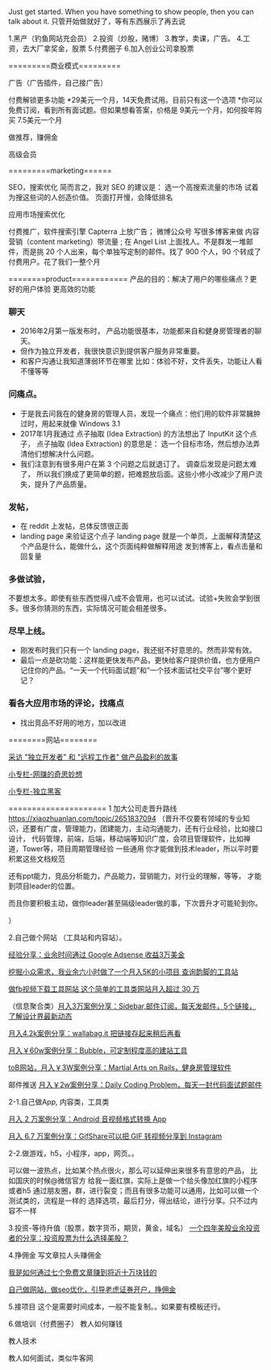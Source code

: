 Just get started. When you have something to show people, then you can talk about it.
只管开始做就好了，等有东西展示了再去说

1.黑产（钓鱼网站充会员）
2.投资（炒股，赌博）
3.教学，卖课，广告。
4.工资，去大厂拿奖金，股票
5.付费圈子
6.加入创业公司拿股票

=========商业模式=========

广告（广告插件，自己接广告）

付费解锁更多功能 
*29美元一个月，14天免费试用。目前只有这一个选项
*你可以免费订阅，看到所有面试题。但如果想看答案，价格是 9美元一个月，如何按年购买 7.5美元一个月

做推荐，赚佣金

高级会员

=========marketing======

SEO，搜索优化 简而言之，我对 SEO 的建议是： 选一个高搜索流量的市场 试着为搜这些词的人创造价值。
 页面打开慢，会降低排名

应用市场搜索优化

付费推广，软件搜索引擎 Capterra 上放广告；
微博公众号  写很多博客来做 内容营销（content marketing）带流量 ;
在 Angel List 上面找人。不是群发一堆邮件，而是挑 20 个人出来，每个单独写定制的邮件。找了 900 个人，90 个转成了付费用户。花了我们一整个月

========product============
产品的目的：解决了用户的哪些痛点？更好的用户体验 更高效的功能

### 聊天
* 2016年2月第一版发布时， 产品功能很基本，功能都来自和健身房管理者的聊天。
* 但作为独立开发者，我很快意识到提供客户服务非常重要。 
* 和客户沟通让我知道薄弱环节在哪里 
比如：体验不好，文件丢失，功能让人看不懂等等

### 问痛点。

* 于是我去问我在的健身房的管理人员，发现一个痛点：他们用的软件非常臃肿过时，用起来就像 Windows 3.1
* 2017年1月我通过 点子抽取 (Idea Extraction) 的方法想出了 InputKit 这个点子， 
点子抽取 (Idea Extraction) 的意思是： 
选一个目标市场，然后想办法弄清他们想解决什么问题。
* 我们注意到有很多用户在第 3 个问题之后就退订了。
调查后发现是问题太难了，
所以我们换成了更简单的题，把难题放后面。这些小修小改减少了用户流失，提升了产品质量。



### 发帖，

* 在 reddit 上发帖，总体反馈很正面
* landing page 来验证这个点子
landing page 就是一个单页，上面解释清楚这个产品是什么，能做什么，这个页面纯粹做解释用途
发到博客上，看点击量和回复量

### 多做试验，
不要想太多。即使有些东西觉得八成不会管用，也可以试试。试验+失败会学到很多。很多你猜测的东西，实际情况可能会相差很多。

### 尽早上线。
* 刚发布时我们只有一个 landing page，我还挺不好意思的。然而非常有效。
* 最后一点是砍功能：这样能更快发布产品，更快给客户提供价值，也方便用户记住你的产品。“一天一个代码面试题”和”一个技术面试社交平台”哪个更好记？

### 看各大应用市场的评论，找痛点
* 找出竞品不好用的地方，加以改进










========网站========

[采访 "独立开发者" 和 "远程工作者" 做产品盈利的故事](http://sideidea.com/)

[小专栏-网赚的奇思妙想](https://xiaozhuanlan.com/wangzhuan)

[小专栏-独立黑客](https://xiaozhuanlan.com/sideidea)




=====================
1 加大公司走晋升路线
https://xiaozhuanlan.com/topic/2651837094
（晋升不仅要有领域的专业知识，还要有广度，管理能力，团建能力，主动沟通能力，还有行业经验，比如接口设计，
 代码管理，前端，后端，移动端等知识广度，会项目管理软件，比如禅道，Tower等，项目周期管理经验
 一些通用
 你才能做到技术leader，所以平时要积累这些文档规范
 
 还有ppt能力，竞品分析能力，产品能力，营销能力，对行业的理解，等等，
 才能到项目leader的位置。
 
 而且你要积极主动，做你leader甚至隔级leader做的事，下次晋升才可能轮到你。
 
）

2.自己做个网站   （工具站和内容站）。

[经验分享：业余时间通过 Google Adsense 收益3万美金](https://xiaozhuanlan.com/topic/9153682074)

[挖掘小众需求，我业余六小时做了一个月入5K的小项目 查询韵脚的工具站](https://xiaozhuanlan.com/topic/8139275460)

[做fb视频下载工具网站 这个简单的工具类网站月入超过 30 万](https://xiaozhuanlan.com/topic/3078264195)

（信息聚合类）[月入3万案例分享：Sidebar,邮件订阅，每天发邮件，5个链接，了解设计界最新动态](https://xiaozhuanlan.com/topic/8794235601)

[月入4.2k案例分享：wallabag.it 把链接存起来稍后再看](https://xiaozhuanlan.com/topic/7426590813)

[月入￥60w案例分享：Bubble，可定制程度高的建站工具](https://xiaozhuanlan.com/topic/6487013529)

[toB网站，月入￥3W案例分享：Martial Arts on Rails，健身房管理软件](https://xiaozhuanlan.com/topic/1768934520)

邮件推送
[月入￥2w案例分享：Daily Coding Problem，每天一封代码面试题邮件](https://xiaozhuanlan.com/topic/4653908721)


2-1.自己做App, 内容类，工具类

[月入 2 万案例分享：Android 音视频格式转换 App](https://xiaozhuanlan.com/topic/0876392541)

[月入 6.7 万案例分享：GifShare可以把 GIF 转视频分享到 Instagram](https://xiaozhuanlan.com/topic/8917406325)


2-2.做游戏，h5，小程序，app，网页。。

可以做一波热点，比如某个热点很火，那么可以延伸出来很多有意思的产品，
比如国庆的时候@微信官方 给我一面红旗，实际上是做一个给头像加红旗的小程序或者h5
通过朋友圈，群，进行裂变；而且有很多功能可以通用，比如可以做一个测试类的，流程是一样的
选择选项，最后打分，得出结论，进行分享。只不过内容不一样


3.投资-等待升值（股票，数字货币，期货，黄金，域名）
[一个四年美股业余投资者的分享：投资股票为什么选择美股？](https://zhuanlan.zhihu.com/p/25097920)


4.挣佣金
写文章拉人头赚佣金

[我是如何通过七个免费文章赚到将近十万块钱的](https://xiaozhuanlan.com/topic/5143786920)

[自己做网站，做seo优化，引导老虎证券开户，挣佣金](https://xiaozhuanlan.com/topic/7329456180)

5.接项目
这个是需要时间成本，一般不能复制。。如果要有模板还行。


6.做培训（付费圈子）
教人如何赚钱

教人技术

教人如何面试，类似牛客网
